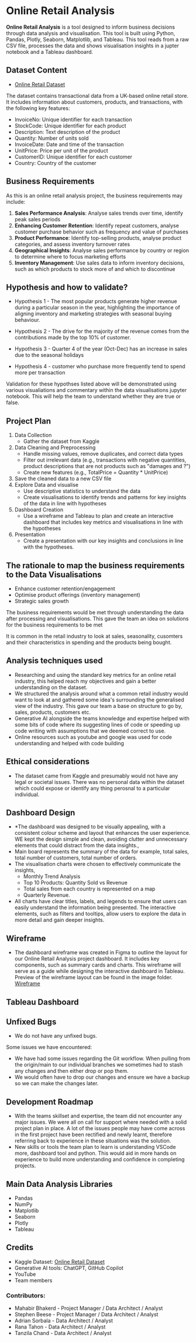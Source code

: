 # Online Retail Analysis

**Online Retail Analysis** is a tool designed to inform business decisions through data analysis and visualisation. This tool is built using Python, Pandas, Plotly, Seaborn, Matplotlib, and Tableau. This tool reads from a raw CSV file, processes the data and shows visualisation insights in a jupter notebook and a Tableau dashboard.

## Dataset Content
* [Online Retail Dataset](https://www.kaggle.com/datasets/abhishekrp1517/online-retail-transactions-dataset)

The dataset contains transactional data from a UK-based online retail store. It includes information about customers, products, and transactions, with the following key features:

- InvoiceNo: Unique identifier for each transaction
- StockCode: Unique identifier for each product
- Description: Text description of the product
- Quantity: Number of units sold
- InvoiceDate: Date and time of the transaction
- UnitPrice: Price per unit of the product
- CustomerID: Unique identifier for each customer
- Country: Country of the customer

## Business Requirements
As this is an online retail analysis project, the business requirements may include:
1. **Sales Performance Analysis**: Analyse sales trends over time, identify peak sales periods
2. **Enhancing Customer Retention**: Identify repeat customers, analyse customer purchase behavior such as frequency and value of purchases
3. **Product Performance**: Identify top-selling products, analyse product categories, and assess inventory turnover rates
4. **Geographical Insights**: Analyse sales performance by country or region to determine where to focus marketing efforts
5. **Inventory Management**: Use sales data to inform inventory decisions, such as which products to stock more of and which to discontinue


## Hypothesis and how to validate?

* Hypothesis 1 - The most popular products generate higher revenue during a particular season in the year, highlighting the importance of aligning inventory and marketing strategies with seasonal buying behaviour. 

* Hypothesis 2 - The drive for the majority of the revenue comes from the contributions made by the top 10% of customer.

* Hypothesis 3 - Quarter 4 of the year (Oct-Dec) has an increase in sales due to the seasonal holidays

* Hypothesis 4 - customer who purchase more frequently tend to spend more per transaction 

Validation for these hypothses listed above will be demonstrated using various visualiations and commentary within the data visualisations jupyter notebook. This will help the team to understand whether they are true or false. 

## Project Plan
1. Data Collection 
    * Gather the dataset from Kaggle
2. Data Cleaning and Preprocessing
    * Handle missing values, remove duplicates, and correct data types
    * Filter out irrelevant data (e.g., transactions with negative quantities, product descriptions that are not products such as "damages and ?")
    * Create new features (e.g., TotalPrice = Quantity * UnitPrice)
3. Save the cleaned data to a new CSV file
4. Explore Data and visualise
    * Use descriptive statistics to understand the data
    * Create visualisations to identify trends and patterns for key insights of the data in line with hypotheses
5. Dashboard Creation
    * Use a wireframe and Tableau to plan and create an interactive dashboard that includes key metrics and visualisations in line with the hypotheses
6. Presentation
    * Create a presentation with our key insights and conclusions in line with the hypotheses.

## The rationale to map the business requirements to the Data Visualisations

- Enhance customer retention/engagement
- Optimise product offerings (inventory management)
- Strategic sales growth

The business requirements would be met through understanding the data after processing and visualisations. This gave the team an idea on solutions for the business requirements to be met

 It is common in the retail industry to look at sales, seasonality, cusomters and their characteristics in spending and the products being bought.

## Analysis techniques used
- Researching and using the standard key metrics for an online retail industry, this helped reach my objectives and gain a better understanding on the dataset.
- We structured the analysis around what a common retail industry would want to look at and gathered some idea's surrounding the generalised view of the industry. This gave our team a base on structure to go by, sales, products, customers etc.
- Generative AI alongside the teams knowledge and expertise helped with some bits of code where its suggesting lines of code or speeding up code writing with assumptions that we deemed correct to use.
- Online resources such as youtube and google was used for code understanding and helped with code building

## Ethical considerations
* The dataset came from Kaggle and presumably would not have any legal or societal issues. There was no personal data within the dataset which could expose or identify any thing perosnal to a particular individual.

## Dashboard Design
*  *The dashboard was designed to be visually appealing, with a consistent colour scheme and layout that enhances the user experience. WE kept the design simple and clean, avoiding clutter and unnecessary elements that could distract from the data insights.,
* Main board represents the summary of the data for example, total sales, total number of customers, total number of orders.
* The visualisation charts were chosen to effectively communicate the insights,
    * Monthly Trend Analysis 
    * Top 10 Products: Quantity Sold vs Revenue
    * Total sales from each country is represented on a map
    * Quarterly Revenue.
* All charts have clear titles, labels, and legends to ensure that users can easily understand the information being presented. The interactive elements, such as filters and tooltips, allow users to explore the data in more detail and gain deeper insights.

## Wireframe
* The dashboard wireframe was created in Figma to outline the layout for our Online Retail Analysis project dashboard. It includes key components, such as summary cards and charts. This wireframe will serve as a guide while designing the interactive dashboard in Tableau. Preview of the wireframe layout can be found in the image folder. [Wireframe](Images/Wireframe.png)


## Tableau Dashboard

## Unfixed Bugs
* We do not have any unfixed bugs.

Some issues we have encountered:
* We have had some issues regarding the Git workflow. When pulling from the origin/main to our individual branches we sometimes had to stash any changes and then either drop or pop them. 
* We would often have to drop our changes and ensure we have a backup so we can make the changes later.

## Development Roadmap
* With the teams skillset and expertise, the team did not encounter any major issues. We were all on call for support where needed with a solid project plan in place. A lot of the issues people may have come across in the first project have been rectified and newly learnt, therefore referring back to experience in these situations was the solution.
* New skills or tools the team plan to learn is understanding VSCode more, dashboard tool and python. This would aid in more hands on experience to build more understanding and confidence in completing projects.

## Main Data Analysis Libraries
* Pandas
* NumPy
* Matplotlib
* Seaborn
* Plotly
* Tableau

## Credits 

* Kaggle Dataset: [Online Retail Dataset](https://www.kaggle.com/datasets/abhishekrp1517/online-retail-transactions-dataset)
* Generative AI tools: ChatGPT, GitHub Copilot
* YouTube
* Team members


### Contributors:
- Mahabir Bhakerd - Project Manager / Data Architect / Analyst
- Stephen Beese - Project Manager / Data Architect / Analyst
- Adrian Sorbala - Data Architect / Analyst
- Rana Tahon - Data Architect / Analyst
- Tanzila Chand - Data Architect / Analyst